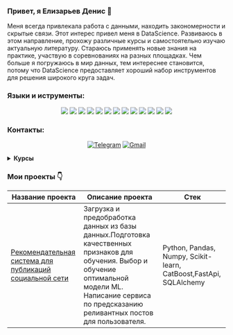 ###  Привет, я Елизарьев Денис 👋
Меня всегда привлекала работа с данными, находить закономерности и скрытые связи. Этот интерес привел меня в DataScience. Развиваюсь в этом направление, прохожу различные курсы и самостоятельно изучаю актуальную литературу. Стараюсь применять новые знания на практике, участвую в соревнованиях на разных площадках. Чем больше я погружаюсь в мир данных, тем интереснее становится, потому что DataScience предоставляет хороший набор инструментов для решения широкого круга задач. 

### Языки и иструменты:
<div align="center">
<img src="https://img.shields.io/badge/Python-3776AB?style=for-the-badge&logo=python&logoColor=FFA500"/> <img src="https://img.shields.io/badge/pandas-150458?style=for-the-badge&logo=pandas&logoColor=FFA500"/> <img src="https://img.shields.io/badge/numpy-013243?style=for-the-badge&logo=numpy&logoColor=black"/> <img src="https://img.shields.io/badge/FastAPI-009688?style=for-the-badge&logo=fastapi&logoColor=white"/> <img src="https://img.shields.io/badge/postgresql-B0C4DE?style=for-the-badge&logo=postgresql&logoColor=4169E1"/> <img src="https://img.shields.io/badge/sql alchemy-D71F00?style=for-the-badge&logo=sqlalchemy&logoColor=black"/> <img src="https://img.shields.io/badge/git-B0C4DE?style=for-the-badge&logo=git&logoColor=F05032"/> <img src="https://img.shields.io/badge/jupyter-B0C4DE?style=for-the-badge&logo=jupyter&logoColor=F37626"/> <img src="https://img.shields.io/badge/airflow-FF4500?style=for-the-badge&logo=apacheairflow&logoColor=black"/> <img src="https://img.shields.io/badge/sklearn-3776AB?style=for-the-badge&logo=scikitlearn&logoColor=F7931E"/> <img src="https://img.shields.io/badge/catboost-FFA500?style=for-the-badge"/> <img src="https://img.shields.io/badge/xgboost-26A5E4?style=for-the-badge"/> <img src="https://img.shields.io/badge/pytorch-EE4C2C?style=for-the-badge&logo=pytorch&logoColor=black"/>
</div>


### Контакты:
<div align="center">

[![Telegram](https://img.shields.io/badge/Telegram-0b0038?style=for-the-badge&logo=telegram&logoColor=white)](https://t.me/es_den) [![Gmail](https://img.shields.io/badge/Gmail-0b0038?style=for-the-badge&logo=gmail&logoColor=red)](mailto:elizaryevd@gmail.com)
</div>



<details>	   
  <summary><b>Курсы</b></summary>
  "Start ML" 
  
  [![Karpov.courses](https://img.shields.io/badge/Karpov-courses-0b0038?style=for-the-badge&logo=Karpov&logoColor=blue)](https://lab.karpov.courses/certificate/abfee458-987a-44b6-8175-5775171dad91/) <br>
  "Симулятор SQL"
  
  [![Karpov.courses](https://img.shields.io/badge/Karpov-courses-0b0038?style=for-the-badge&logo=Karpov&logoColor=blue)](https://lab.karpov.courses/certificate/cbfa49e1-c4e5-45a4-8831-1b2b119c7fbe/)<br>
  
</details>

<h3>Мои проекты 👇</h3>

|Название проекта| Описание проекта| Стек|
|----------------|-----------------|-----|
|[Рекомендательная система для публикаций социальной сети](https://github.com/ES-Den/recommender_system)|Загрузка и предобработка данных из базы данных.Подготовка качественных признаков для обучения. Выбор и обучение оптимальной модели ML. Написание сервиса по предсказанию реливантных постов для пользователя. |Python, Pandas, Numpy, Scikit-learn, CatBoost,FastApi, SQLAlchemy|


